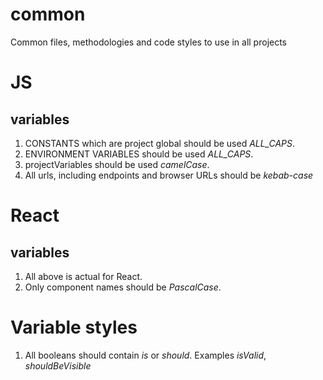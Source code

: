 # common
Common files, methodologies and code styles to use in all projects

# JS
## variables

1. CONSTANTS which are project global should be used *ALL_CAPS*.
2. ENVIRONMENT VARIABLES should be used *ALL_CAPS*.
3. projectVariables should be used *camelCase*.
4. All urls, including endpoints and browser URLs should be *kebab-case*

# React
## variables

1. All above is actual for React.
2. Only component names should be *PascalCase*.


# Variable styles

1. All booleans should contain *is* or *should*. Examples *isValid*, *shouldBeVisible*
